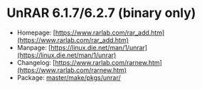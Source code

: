 # UnRAR 6.1.7/6.2.7 (binary only)
 - Homepage: [https://www.rarlab.com/rar_add.htm](https://www.rarlab.com/rar_add.htm)
 - Manpage: [https://linux.die.net/man/1/unrar](https://linux.die.net/man/1/unrar)
 - Changelog: [https://www.rarlab.com/rarnew.htm](https://www.rarlab.com/rarnew.htm)
 - Package: [master/make/pkgs/unrar/](https://github.com/Freetz-NG/freetz-ng/tree/master/make/pkgs/unrar/)

